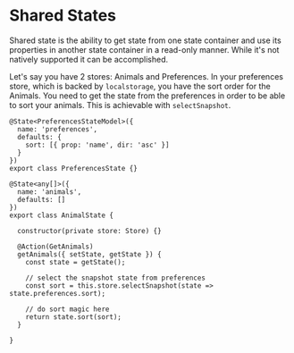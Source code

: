 # Shared States
Shared state is the ability to get state from one state container and use its properties
in another state container in a read-only manner. While it's not natively supported it can
be accomplished.

Let's say you have 2 stores: Animals and Preferences. In your preferences store, which is backed
by `localstorage`, you have the sort order for the Animals. You need to get the state from the
preferences in order to be able to sort your animals. This is achievable with `selectSnapshot`.

```TS
@State<PreferencesStateModel>({
  name: 'preferences',
  defaults: {
    sort: [{ prop: 'name', dir: 'asc' }]
  }
})
export class PreferencesState {}

@State<any[]>({
  name: 'animals',
  defaults: []
})
export class AnimalState {

  constructor(private store: Store) {}

  @Action(GetAnimals)
  getAnimals({ setState, getState }) {
    const state = getState();

    // select the snapshot state from preferences
    const sort = this.store.selectSnapshot(state => state.preferences.sort);

    // do sort magic here
    return state.sort(sort);
  }

}
```
